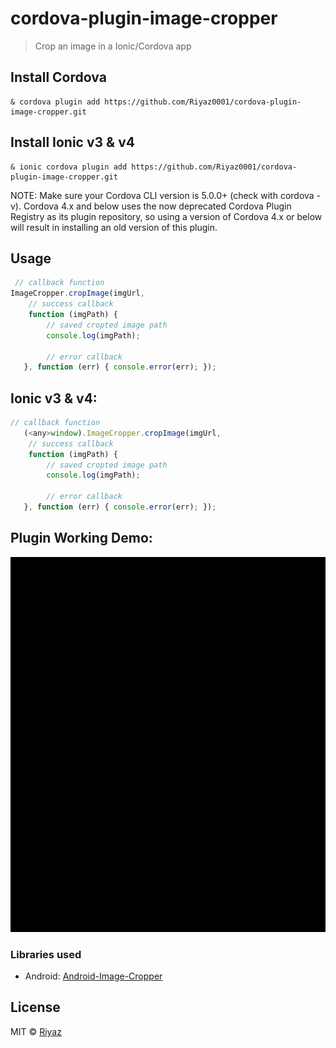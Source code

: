 # cordova-plugin-image-cropper

> Crop an image in a Ionic/Cordova app


## Install Cordova

```
& cordova plugin add https://github.com/Riyaz0001/cordova-plugin-image-cropper.git
```

## Install Ionic v3 & v4

```
& ionic cordova plugin add https://github.com/Riyaz0001/cordova-plugin-image-cropper.git
```

NOTE: Make sure your Cordova CLI version is 5.0.0+ (check with cordova -v). Cordova 4.x and below uses the now deprecated Cordova Plugin Registry as its plugin repository, so using a version of Cordova 4.x or below will result in installing an old version of this plugin.

## Usage

```js
 // callback function
ImageCropper.cropImage(imgUrl,
	// success callback
	function (imgPath) {
	    // saved cropted image path
	    console.log(imgPath);

	    // error callback
   }, function (err) { console.error(err); });
```

## Ionic v3 & v4:

```js
// callback function
   (<any>window).ImageCropper.cropImage(imgUrl,
	// success callback
	function (imgPath) {
	    // saved cropted image path
	    console.log(imgPath);

	    // error callback
   }, function (err) { console.error(err); });
```

## Plugin Working Demo:
<img src="preview.gif"  width="800" height="600" style="max-width:100%;">



### Libraries used

 * Android: [Android-Image-Cropper](https://github.com/ArthurHub/Android-Image-Cropper)

## License

MIT © [Riyaz](https://github.com/Riyaz0001)
